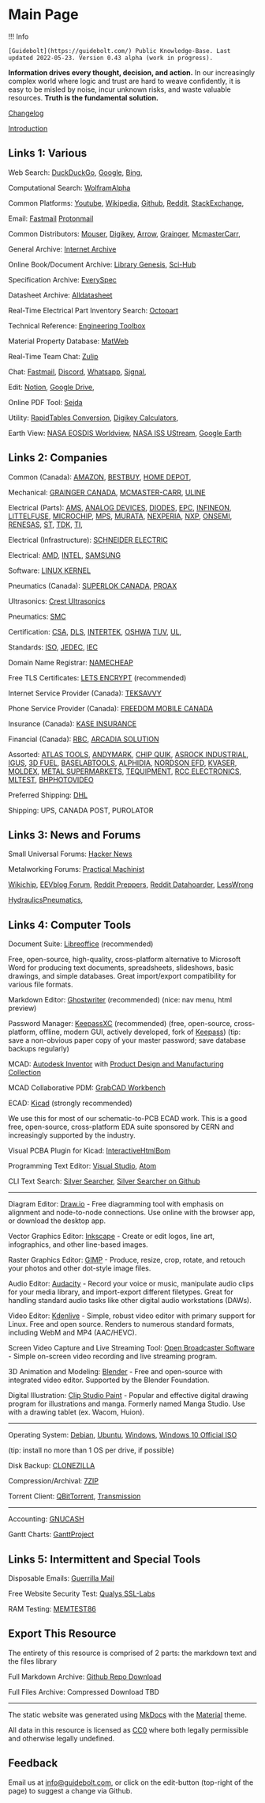 # Main Page

!!! Info
	
	[Guidebolt](https://guidebolt.com/) Public Knowledge-Base. Last updated 2022-05-23. Version 0.43 alpha (work in progress).
	
**Information drives every thought, decision, and action.** In our increasingly complex world where logic and trust are hard to weave confidently, it is easy to be misled by noise, incur unknown risks, and waste valuable resources. **Truth is the fundamental solution.**	

[Changelog](/changelog)

[Introduction](/intro)

## Links 1: Various

Web Search:
[DuckDuckGo](https://duckduckgo.com/),
[Google](https://www.google.com/),
[Bing](https://www.bing.com),

Computational Search: [WolframAlpha](https://www.wolframalpha.com/)

Common Platforms:
[Youtube](https://www.youtube.com/),
[Wikipedia](https://en.wikipedia.org),
[Github](https://github.com/),
[Reddit](https://www.reddit.com/),
[StackExchange](https://stackexchange.com/),

Email:
[Fastmail](https://www.fastmail.com/)
[Protonmail](https://protonmail.com/)

Common Distributors:
[Mouser](https://www.mouser.ca/),
[Digikey](https://www.digikey.ca/),
[Arrow](https://www.arrow.com/),
[Grainger](https://www.grainger.ca),
[McmasterCarr](https://www.mcmaster.com/),

General Archive: [Internet Archive](https://archive.org/)

Online Book/Document Archive: [Library Genesis](https://libgen.is/), [Sci-Hub](https://sci-hub.st/)

Specification Archive: [EverySpec](http://everyspec.com/)

Datasheet Archive: [Alldatasheet](https://www.alldatasheet.com/)

Real-Time Electrical Part Inventory Search: [Octopart](https://octopart.com/)

Technical Reference: [Engineering Toolbox](https://www.engineeringtoolbox.com)

Material Property Database: [MatWeb](http://www.matweb.com/)

Real-Time Team Chat: [Zulip](https://zulip.com/)

Chat:
[Fastmail](https://www.fastmail.com),
[Discord](https://discord.com/),
[Whatsapp](https://www.whatsapp.com/),
[Signal](https://signal.org),

Edit: 
[Notion](https://www.notion.so/),
[Google Drive](https://drive.google.com),

Online PDF Tool: [Sejda](https://www.sejda.com/)

Utility:
[RapidTables Conversion](https://www.rapidtables.com/convert/index.html),
[Digikey Calculators](https://www.digikey.ca/en/resources/online-conversion-calculators),

Earth View: 
[NASA EOSDIS Worldview](https://worldview.earthdata.nasa.gov/),
[NASA ISS UStream](https://www.nasa.gov/multimedia/nasatv/iss_ustream.html),
[Google Earth](https://earth.google.com)

## Links 2: Companies

Common (Canada):
[AMAZON](https://www.amazon.ca/),
[BESTBUY](https://www.bestbuy.ca),
[HOME DEPOT](https://www.homedepot.ca), 

Mechanical:
[GRAINGER CANADA](https://www.grainger.ca), 
[MCMASTER-CARR](https://www.mcmaster.com/),
[ULINE](https://www.uline.ca/)

Electrical (Parts):
[AMS](https://ams.com),
[ANALOG DEVICES](https://www.analog.com),
[DIODES](https://www.diodes.com/),
[EPC](https://epc-co.com),
[INFINEON](https://www.infineon.com/),
[LITTELFUSE](https://www.littelfuse.com/),
[MICROCHIP](https://www.microchip.com/),
[MPS](https://www.monolithicpower.com/),
[MURATA](https://www.murata.com),
[NEXPERIA](https://www.nexperia.com/),
[NXP](https://www.nxp.com/),
[ONSEMI](https://www.onsemi.com/),
[RENESAS](https://www.renesas.com),
[ST](https://www.st.com),
[TDK](https://www.tdk.com),
[TI](https://www.ti.com/),

Electrical (Infrastructure):
[SCHNEIDER ELECTRIC](https://www.se.com)

Electrical:
[AMD](https://www.amd.com),
[INTEL](https://www.intel.com),
[SAMSUNG](https://www.samsung.com)

Software:
[LINUX KERNEL](https://kernel.org/)

Pneumatics (Canada):
[SUPERLOK CANADA](https://www.superlokcanada.ca),
[PROAX](https://proax.ca/)

Ultrasonics:
[Crest Ultrasonics](https://crest-ultrasonics.com)

Pneumatics:
[SMC](https://www.smcworld.com/en-jp/)

Certification:
[CSA](https://www.csagroup.org/),
[DLS](https://www.dlsemc.com/),
[INTERTEK](https://www.intertek.com/),
[OSHWA](https://certification.oshwa.org/)
[TUV](https://www.tuv.com/canada/en/),
[UL](https://www.ul.com/),

Standards:
[ISO](https://www.iso.org),
[JEDEC](https://www.jedec.org/),
[IEC](https://www.iec.ch)

Domain Name Registrar: [NAMECHEAP](https://www.namecheap.com/)

Free TLS Certificates: [LETS ENCRYPT](https://letsencrypt.org/) (recommended)

Internet Service Provider (Canada): [TEKSAVVY](https://www.teksavvy.com/)

Phone Service Provider (Canada): [FREEDOM MOBILE CANADA](https://www.freedommobile.ca/en-CA)

Insurance (Canada): [KASE INSURANCE](https://kaseinsurance.com/)

Financial (Canada):
[RBC](https://www.rbcroyalbank.com),
[ARCADIA SOLUTION](https://www.mytaxexpress.com/t2index.html)

Assorted:
[ATLAS TOOLS](https://www.atlas-machinery.com/),
[ANDYMARK](https://www.andymark.com/),
[CHIP QUIK](https://chipquik.com),
[ASROCK INDUSTRIAL](https://www.asrockind.com/),
[IGUS](https://www.igus.ca),
[3D FUEL](https://www.3dfuel.com/),
[BASELABTOOLS](https://www.baselabtools.com/),
[ALPHIDIA](https://www.quadhands.com/),
[NORDSON EFD](https://www.nordson.com),
[KVASER](https://www.kvaser.com/),
[MOLDEX](https://www.moldex.com),
[METAL SUPERMARKETS](https://www.metalsupermarkets.com),
[TEQUIPMENT](https://www.tequipment.net/),
[RCC ELECTRONICS](https://www.rcce.com/),
[MLTEST](https://www.mltest.com/),
[BHPHOTOVIDEO](https://www.bhphotovideo.com/)

Preferred Shipping: [DHL](https://www.dhl.com)


Shipping:
UPS,
CANADA POST,
PUROLATOR

## Links 3: News and Forums

Small Universal Forums: [Hacker News](https://news.ycombinator.com/)

Metalworking Forums: [Practical Machinist](https://www.practicalmachinist.com)

[Wikichip](https://en.wikichip.org/wiki/WikiChip),
[EEVblog Forum](https://www.eevblog.com/forum/),
[Reddit Preppers](https://www.reddit.com/r/preppers/),
[Reddit Datahoarder](https://www.reddit.com/r/DataHoarder/),
[LessWrong](https://www.lesswrong.com/)

[HydraulicsPneumatics](https://www.hydraulicspneumatics.com/),

## Links 4: Computer Tools

Document Suite: [Libreoffice](https://www.libreoffice.org/) (recommended)

Free, open-source, high-quality, cross-platform alternative to Microsoft Word for producing text documents, spreadsheets, slideshows, basic drawings, and simple databases. Great import/export compatibility for various file formats.

Markdown Editor: [Ghostwriter](https://wereturtle.github.io/ghostwriter/) (recommended) (nice: nav menu, html preview)

Password Manager: [KeepassXC](https://keepassxc.org/) (recommended) (free, open-source, cross-platform, offline, modern GUI, actively developed, fork of [Keepass](https://keepass.info)) (tip: save a non-obvious paper copy of your master password; save database backups regularly)

MCAD: [Autodesk Inventor](https://www.autodesk.com/products/inventor/overview) with [Product Design and Manufacturing Collection](https://www.autodesk.com/collections/product-design-manufacturing/overview)

MCAD Collaborative PDM: [GrabCAD Workbench](https://grabcad.com/workbench)

ECAD: [Kicad](https://www.kicad.org/) (strongly recommended)

We use this for most of our schematic-to-PCB ECAD work. This is a good free, open-source, cross-platform EDA suite sponsored by CERN and increasingly supported by the industry.

Visual PCBA Plugin for Kicad: [InteractiveHtmlBom](https://github.com/openscopeproject/InteractiveHtmlBom)

Programming Text Editor: [Visual Studio](https://visualstudio.microsoft.com/), [Atom](https://atom.io/)

CLI Text Search: [Silver Searcher](https://geoff.greer.fm/ag/), [Silver Searcher on Github](https://github.com/ggreer/the_silver_searcher)

---

Diagram Editor: [Draw.io](https://about.draw.io/) - Free diagramming tool with emphasis on alignment and node-to-node connections. Use online with the browser app, or download the desktop app.

Vector Graphics Editor: [Inkscape](https://inkscape.org/) - Create or edit logos, line art, infographics, and other line-based images.

Raster Graphics Editor: [GIMP](https://www.gimp.org/) - Produce, resize, crop, rotate, and retouch your photos and other dot-style image files.

Audio Editor: [Audacity](https://www.audacityteam.org/) - Record your voice or music, manipulate audio clips for your media library, and import-export different filetypes. Great for handling standard audio tasks like other digital audio workstations (DAWs).

Video Editor: [Kdenlive](https://kdenlive.org) - Simple, robust video editor with primary support for Linux. Free and open source. Renders to numerous standard formats, including WebM and MP4 (AAC/HEVC).

Screen Video Capture and Live Streaming Tool: [Open Broadcaster Software](https://obsproject.com/) - Simple on-screen video recording and live streaming program.

3D Animation and Modeling: [Blender](https://www.blender.org/) - Free and open-source with integrated video editor. Supported by the Blender Foundation.

Digital Illustration: [Clip Studio Paint](http://www.clipstudio.net/en) - Popular and effective digital drawing program for illustrations and manga. Formerly named Manga Studio. Use with a drawing tablet (ex. Wacom, Huion).

---

Operating System: 
[Debian](https://www.debian.org/),
[Ubuntu](https://ubuntu.com/),
[Windows](https://www.microsoft.com/en-us/windows),
[Windows 10 Official ISO](https://www.microsoft.com/en-ca/software-download/windows10ISO)

(tip: install no more than 1 OS per drive, if possible)

Disk Backup: [CLONEZILLA](https://clonezilla.org/)

Compression/Archival: [7ZIP](http://www.7-zip.org/)

Torrent Client: [QBitTorrent](https://www.qbittorrent.org/), [Transmission](https://transmissionbt.com/download/) 

---

Accounting: [GNUCASH](https://www.gnucash.org/)

Gantt Charts: [GanttProject](https://www.ganttproject.biz/)

## Links 5: Intermittent and Special Tools

Disposable Emails: [Guerrilla Mail](https://www.guerrillamail.com/)

Free Website Security Test: [Qualys SSL-Labs](https://www.ssllabs.com/ssltest/)

RAM Testing: [MEMTEST86](https://www.memtest86.com/)

## Export This Resource

The entirety of this resource is comprised of 2 parts: the markdown text and the files library

Full Markdown Archive: [Github Repo Download](https://github.com/Guidebolt/knowledge/archive/master.zip)

Full Files Archive: Compressed Download TBD

---

The static website was generated using [MkDocs](https://www.mkdocs.org/) with the [Material](https://squidfunk.github.io/mkdocs-material/) theme.

All data in this resource is licensed as [CC0](https://creativecommons.org/publicdomain/zero/1.0/) where both legally permissible and otherwise legally undefined.

## Feedback

Email us at [info@guidebolt.com](mailto:info@guidebolt.com), or click on the edit-button (top-right of the page) to suggest a change via Github.

